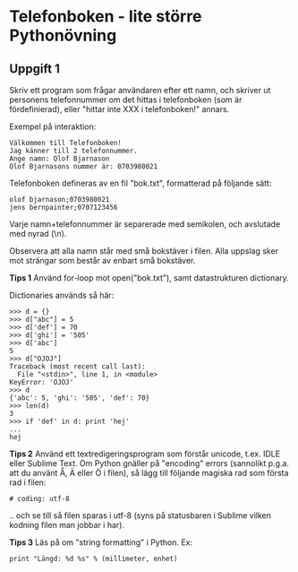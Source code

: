 Telefonboken - lite större Pythonövning
=======================================

Uppgift 1
---------

Skriv ett program som frågar användaren efter ett namn, och skriver ut personens
telefonnummer om det hittas i telefonboken (som är fördefinierad), eller "hittar
inte XXX i telefonboken!" annars.

Exempel på interaktion:

    Välkommen till Telefonboken!
    Jag känner till 2 telefonnummer.
    Ange namn: Olof Bjarnason
    Olof Bjarnasons nummer är: 0703980021

Telefonboken defineras av en fil "bok.txt", formatterad på följande sätt:

    olof bjarnason;0703980021
    jens bernpainter;0707123456

Varje namn+telefonnummer är separerade med semikolen, och avslutade med nyrad (\n).

Observera att alla namn står med små bokstäver i filen. Alla uppslag sker mot
strängar som består av enbart små bokstäver.

**Tips 1** Använd for-loop mot open("bok.txt"), samt datastrukturen dictionary.

Dictionaries används så här:

    >>> d = {}
    >>> d["abc"] = 5
    >>> d['def'] = 70
    >>> d['ghi'] = '505'
    >>> d['abc']
    5
    >>> d["OJOJ"]
    Traceback (most recent call last):
      File "<stdin>", line 1, in <module>
    KeyError: 'OJOJ'
    >>> d
    {'abc': 5, 'ghi': '505', 'def': 70}
    >>> len(d)
    3
    >>> if 'def' in d: print 'hej'
    ... 
    hej

**Tips 2** Använd ett textredigeringsprogram som förstår unicode, t.ex. IDLE eller
Sublime Text. Om Python gnäller på "encoding" errors (sannolikt p.g.a. att du använt
Å, Ä eller Ö i filen), så lägg till följande magiska rad som första rad i filen:

    # coding: utf-8

.. och se till så filen sparas i utf-8 (syns på statusbaren i Sublime vilken kodning
filen man jobbar i har).

**Tips 3** Läs på om "string formatting" i Python. Ex:

    print "Längd: %d %s" % (millimeter, enhet)

